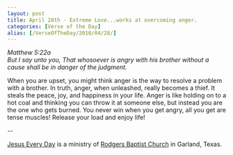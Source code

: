 ```yaml
---
layout: post
title: April 28th - Extreme Love...works at overcoming anger.
categories: [Verse of the Day]
alias: [/VerseOfTheDay/2010/04/28/]
---
```


_Matthew 5:22a  
But I say unto you, That whosoever is angry with his brother without
a cause shall be in danger of the judgment._

When you are upset, you might think anger is the way to resolve a
problem with a brother. In truth, anger, when unleashed, really
becomes a thief. It steals the peace, joy, and happiness in your
life. Anger is like holding on to a hot coal and thinking you can
throw it at someone else, but instead you are the one who gets
burned. You never win when you get angry, all you get are tense
muscles! Release your load and enjoy life!

 --

<a href=http://jesuseveryday.net>Jesus Every Day</a> is a ministry of <a href=http://rodgersbaptist.net>Rodgers Baptist Church</a> in Garland, Texas.

